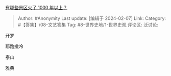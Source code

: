 [有哪些景区火了 1000 年以上？](https://www.zhihu.com/question/642213061/answer/3390179609)

> Author: #Anonymity
> Last update: [编辑于 2024-02-07]
> Link:
> Category:  #【答集】/08-文艺答集 
> Tag: #8-世界史地/1-世界史观
> 评论区:
> 泛讨论:

开罗

耶路撒冷

泰山

雅典
